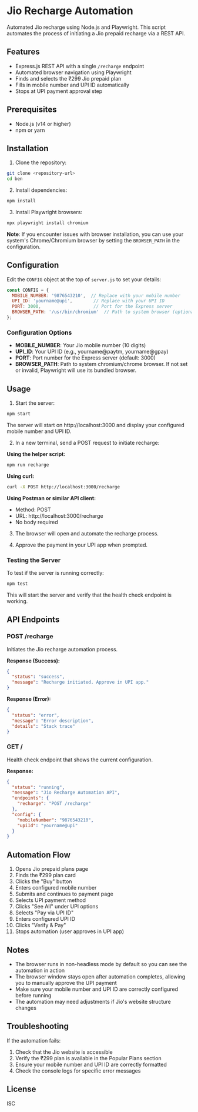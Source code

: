# Jio Recharge Automation

Automated Jio recharge using Node.js and Playwright. This script automates the process of initiating a Jio prepaid recharge via a REST API.

## Features

- Express.js REST API with a single `/recharge` endpoint
- Automated browser navigation using Playwright
- Finds and selects the ₹299 Jio prepaid plan
- Fills in mobile number and UPI ID automatically
- Stops at UPI payment approval step

## Prerequisites

- Node.js (v14 or higher)
- npm or yarn

## Installation

1. Clone the repository:
```bash
git clone <repository-url>
cd ben
```

2. Install dependencies:
```bash
npm install
```

3. Install Playwright browsers:
```bash
npx playwright install chromium
```

**Note**: If you encounter issues with browser installation, you can use your system's Chrome/Chromium browser by setting the `BROWSER_PATH` in the configuration.

## Configuration

Edit the `CONFIG` object at the top of `server.js` to set your details:

```javascript
const CONFIG = {
  MOBILE_NUMBER: '9876543210',  // Replace with your mobile number
  UPI_ID: 'yourname@upi',        // Replace with your UPI ID
  PORT: 3000,                    // Port for the Express server
  BROWSER_PATH: '/usr/bin/chromium'  // Path to system browser (optional)
};
```

### Configuration Options

- **MOBILE_NUMBER**: Your Jio mobile number (10 digits)
- **UPI_ID**: Your UPI ID (e.g., yourname@paytm, yourname@gpay)
- **PORT**: Port number for the Express server (default: 3000)
- **BROWSER_PATH**: Path to system chromium/chrome browser. If not set or invalid, Playwright will use its bundled browser.

## Usage

1. Start the server:
```bash
npm start
```

The server will start on http://localhost:3000 and display your configured mobile number and UPI ID.

2. In a new terminal, send a POST request to initiate recharge:

**Using the helper script:**
```bash
npm run recharge
```

**Using curl:**
```bash
curl -X POST http://localhost:3000/recharge
```

**Using Postman or similar API client:**
- Method: POST
- URL: http://localhost:3000/recharge
- No body required

3. The browser will open and automate the recharge process.

4. Approve the payment in your UPI app when prompted.

### Testing the Server

To test if the server is running correctly:
```bash
npm test
```

This will start the server and verify that the health check endpoint is working.

## API Endpoints

### POST /recharge

Initiates the Jio recharge automation process.

**Response (Success):**
```json
{
  "status": "success",
  "message": "Recharge initiated. Approve in UPI app."
}
```

**Response (Error):**
```json
{
  "status": "error",
  "message": "Error description",
  "details": "Stack trace"
}
```

### GET /

Health check endpoint that shows the current configuration.

**Response:**
```json
{
  "status": "running",
  "message": "Jio Recharge Automation API",
  "endpoints": {
    "recharge": "POST /recharge"
  },
  "config": {
    "mobileNumber": "9876543210",
    "upiId": "yourname@upi"
  }
}
```

## Automation Flow

1. Opens Jio prepaid plans page
2. Finds the ₹299 plan card
3. Clicks the "Buy" button
4. Enters configured mobile number
5. Submits and continues to payment page
6. Selects UPI payment method
7. Clicks "See All" under UPI options
8. Selects "Pay via UPI ID"
9. Enters configured UPI ID
10. Clicks "Verify & Pay"
11. Stops automation (user approves in UPI app)

## Notes

- The browser runs in non-headless mode by default so you can see the automation in action
- The browser window stays open after automation completes, allowing you to manually approve the UPI payment
- Make sure your mobile number and UPI ID are correctly configured before running
- The automation may need adjustments if Jio's website structure changes

## Troubleshooting

If the automation fails:
1. Check that the Jio website is accessible
2. Verify the ₹299 plan is available in the Popular Plans section
3. Ensure your mobile number and UPI ID are correctly formatted
4. Check the console logs for specific error messages

## License

ISC
